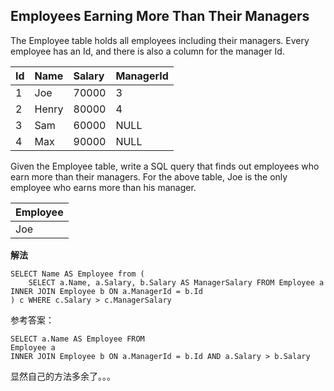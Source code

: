 ## Employees Earning More Than Their Managers
The Employee table holds all employees including their managers. Every employee has an Id, and there is also a column for the manager Id.

|Id|Name|Salary|ManagerId|
|:-|:-|:-|:-|
|1|Joe|70000|3|
|2|Henry|80000|4|
|3|Sam|60000|NULL|
|4|Max|90000|NULL|

Given the Employee table, write a SQL query that finds out employees who earn more than their managers. For the above table, Joe is the only employee who earns more than his manager.

|Employee|
|:-|
|Joe|

**解法**

```mysql
SELECT Name AS Employee from (
    SELECT a.Name, a.Salary, b.Salary AS ManagerSalary FROM Employee a INNER JOIN Employee b ON a.ManagerId = b.Id
) c WHERE c.Salary > c.ManagerSalary
```
参考答案：
```mysql
SELECT a.Name AS Employee FROM 
Employee a 
INNER JOIN Employee b ON a.ManagerId = b.Id AND a.Salary > b.Salary
```
显然自己的方法多余了。。。